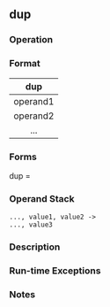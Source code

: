 ## dup

### Operation

### Format
| dup |
| :----: |
| operand1 |
| operand2 |
|   ...    |

### Forms
dup =

### Operand Stack
```
..., value1, value2 ->
..., value3
```

### Description

### Run-time Exceptions

### Notes

